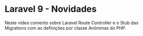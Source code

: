 # Laravel 9 - Novidades

Neste vídeo comento sobre Laravel Route Controller e o Stub das Migrations com as definições por classe Anônimas do PHP.
